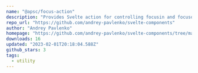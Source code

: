 ```yaml
---
name: "@apsc/focus-action"
description: "Provides Svelte action for controlling focusin and focusout events."
repo_url: "https://github.com/andrey-pavlenko/svelte-components"
author: "Andrey Pavlenko"
homepage: "https://github.com/andrey-pavlenko/svelte-components/tree/main/packages/focus-action#readme"
downloads: 16
updated: "2023-02-01T20:18:04.588Z"
github_stars: 3
tags: 
  - utility
---
```

